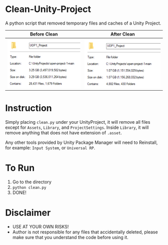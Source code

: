 # Clean-Unity-Project
A python script that removed temporary files and caches of a Unity Project.

Before Clean             |  After Clean
:-------------------------:|:-------------------------:
![](images/Before.png)  |  ![](images/After.png)


# Instruction
Simply placing `clean.py` under your UnityProject, it will remove all files except for `Assets`, `Library`, and `ProjectSettings`. 
Inside `Library`, it will remove anything that does not have extension of `.asset`. 

Any other tools provided by Unity Package Manager will need to Reinstall, for example: `Input System`, or `Universal RP`.

# To Run
1. Go to the directory
2. `python clean.py`
3. DONE!

# Disclaimer
- USE AT YOUR OWN RISKS!
- Author is not responsible for any files that accidentally deleted, please make sure that you understand the code before using it. 


